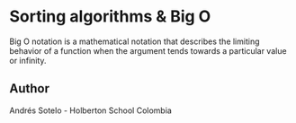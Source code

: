 # Sorting algorithms & Big O

Big O notation is a mathematical notation that describes the limiting behavior of a function when the argument tends towards a particular value or infinity.

## Author
Andrés Sotelo - Holberton School Colombia